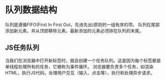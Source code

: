 # 队列数据结构

队列是遵循FIFO(First In First Out，先进先出)原则的一组有序的项。
队列在尾部添加新元素，并从顶部移除元素。最新添加的元素必须排在队列的末尾。

## JS任务队列

当我们在浏览器中打开新标签时，就会创建一个任务队列。这是因为每个标签都是单线程处理所有的任务，它被称为事件循环。
浏览器要负责多个任务，如渲染HTML，执行JS代码，处理用户交互（输入、点击等），执行和处理异步请求。